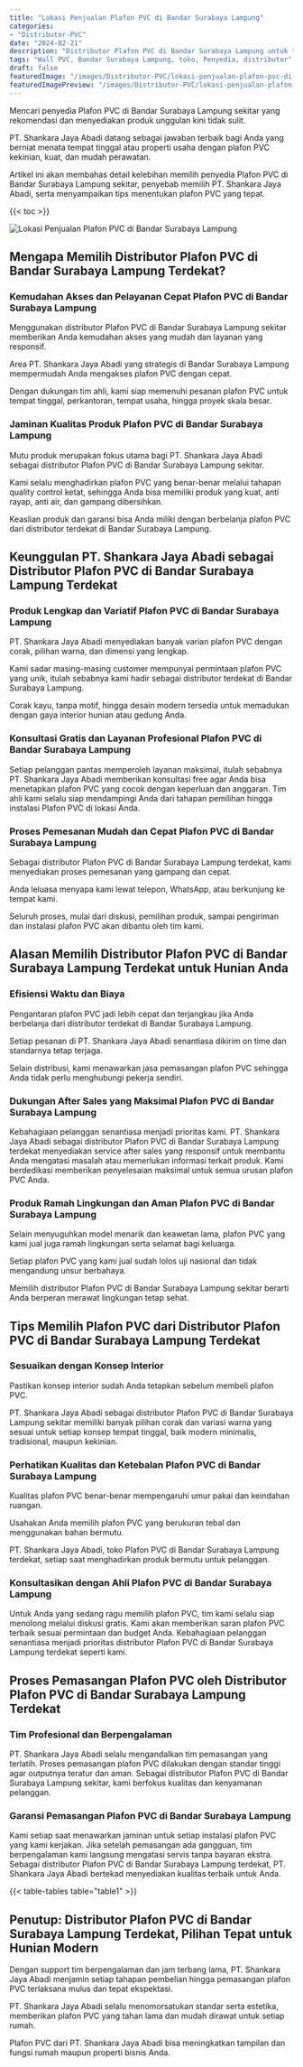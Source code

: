 ```yaml
---
title: "Lokasi Penjualan Plafon PVC di Bandar Surabaya Lampung"
categories:
- "Distributor-PVC"
date: "2024-02-21"
description: "Distributor Plafon PVC di Bandar Surabaya Lampung untuk tempat tinggal, perkantoran, serta gerai. Material unggulan, variasi motif, pilihan warna modern, dengan layanan pemasangan dikerjakan oleh tim berpengalaman dan kepastian resmi!|Servis distribusi Plafon PVC di Bandar Surabaya Lampung bagi keperluan rumah, office, maupun toko, beserta panel unggulan dan pemasangan oleh teknisi ahli serta kepastian resmi.|Alternatif Plafon PVC di Bandar Surabaya Lampung yang andal untuk tempat tinggal, office, serta ritel, bersama material berkualitas dan instalasi oleh tenaga ahli ahli dan garansi resmi.|Distribusi Plafon PVC di Bandar Surabaya Lampung untuk tempat tinggal, kantor, dan ritel, dengan produk berkualitas dan pemasangan dikerjakan oleh tenaga ahli profesional, lengkap dengan garansi resmi.}"
tags: "Wall PVC, Bandar Surabaya Lampung, toko, Penyedia, distributor"
draft: false
featuredImage: "/images/Distributor-PVC/lokasi-penjualan-plafon-pvc-di-bandar-surabaya-lampung.png"
featuredImagePreview: "/images/Distributor-PVC/lokasi-penjualan-plafon-pvc-di-bandar-surabaya-lampung.png"
---
```


Mencari penyedia Plafon PVC di Bandar Surabaya Lampung sekitar yang rekomendasi dan menyediakan produk unggulan kini tidak sulit.

PT. Shankara Jaya Abadi datang sebagai jawaban terbaik bagi Anda yang berniat menata tempat tinggal atau properti usaha dengan plafon PVC kekinian, kuat, dan mudah perawatan.

Artikel ini akan membahas detail kelebihan memilih penyedia Plafon PVC di Bandar Surabaya Lampung sekitar, penyebab memilih PT. Shankara Jaya Abadi, serta menyampaikan tips menentukan plafon PVC yang tepat.

{{< toc >}}

![Lokasi Penjualan Plafon PVC di Bandar Surabaya Lampung](/images/Distributor-PVC/Lokasi-Penjualan-Plafon-PVC-di-Bandar-Surabaya-Lampung.png)

## Mengapa Memilih Distributor Plafon PVC di Bandar Surabaya Lampung Terdekat?

### Kemudahan Akses dan Pelayanan Cepat Plafon PVC di Bandar Surabaya Lampung

Menggunakan distributor Plafon PVC di Bandar Surabaya Lampung sekitar memberikan Anda kemudahan akses yang mudah dan layanan yang responsif.

Area PT. Shankara Jaya Abadi yang strategis di Bandar Surabaya Lampung mempermudah Anda mengakses plafon PVC dengan cepat.

Dengan dukungan tim ahli, kami siap memenuhi pesanan plafon PVC untuk tempat tinggal, perkantoran, tempat usaha, hingga proyek skala besar.

### Jaminan Kualitas Produk Plafon PVC di Bandar Surabaya Lampung

Mutu produk merupakan fokus utama bagi PT. Shankara Jaya Abadi sebagai distributor Plafon PVC di Bandar Surabaya Lampung sekitar.

Kami selalu menghadirkan plafon PVC yang benar-benar melalui tahapan quality control ketat, sehingga Anda bisa memiliki produk yang kuat, anti rayap, anti air, dan gampang dibersihkan.

Keaslian produk dan garansi bisa Anda miliki dengan berbelanja plafon PVC dari distributor terdekat di Bandar Surabaya Lampung.

## Keunggulan PT. Shankara Jaya Abadi sebagai Distributor Plafon PVC di Bandar Surabaya Lampung Terdekat

### Produk Lengkap dan Variatif Plafon PVC di Bandar Surabaya Lampung

PT. Shankara Jaya Abadi menyediakan banyak varian plafon PVC dengan corak, pilihan warna, dan dimensi yang lengkap.

Kami sadar masing-masing customer mempunyai permintaan plafon PVC yang unik, itulah sebabnya kami hadir sebagai distributor terdekat di Bandar Surabaya Lampung.

Corak kayu, tanpa motif, hingga desain modern tersedia untuk memadukan dengan gaya interior hunian atau gedung Anda.

### Konsultasi Gratis dan Layanan Profesional Plafon PVC di Bandar Surabaya Lampung

Setiap pelanggan pantas memperoleh layanan maksimal, itulah sebabnya PT. Shankara Jaya Abadi memberikan konsultasi free agar Anda bisa menetapkan plafon PVC yang cocok dengan keperluan dan anggaran. Tim ahli kami selalu siap mendampingi Anda dari tahapan pemilihan hingga instalasi Plafon PVC di lokasi Anda.

### Proses Pemesanan Mudah dan Cepat Plafon PVC di Bandar Surabaya Lampung

Sebagai distributor Plafon PVC di Bandar Surabaya Lampung terdekat, kami menyediakan proses pemesanan yang gampang dan cepat.

Anda leluasa menyapa kami lewat telepon, WhatsApp, atau berkunjung ke tempat kami.

Seluruh proses, mulai dari diskusi, pemilihan produk, sampai pengiriman dan instalasi plafon PVC akan dibantu oleh tim kami.

## Alasan Memilih Distributor Plafon PVC di Bandar Surabaya Lampung Terdekat untuk Hunian Anda

### Efisiensi Waktu dan Biaya

Pengantaran plafon PVC jadi lebih cepat dan terjangkau jika Anda berbelanja dari distributor terdekat di Bandar Surabaya Lampung.

Setiap pesanan di PT. Shankara Jaya Abadi senantiasa dikirim on time dan standarnya tetap terjaga.

Selain distribusi, kami menawarkan jasa pemasangan plafon PVC sehingga Anda tidak perlu menghubungi pekerja sendiri.

### Dukungan After Sales yang Maksimal Plafon PVC di Bandar Surabaya Lampung

Kebahagiaan pelanggan senantiasa menjadi prioritas kami. PT. Shankara Jaya Abadi sebagai distributor Plafon PVC di Bandar Surabaya Lampung terdekat menyediakan service after sales yang responsif untuk membantu Anda mengatasi masalah atau memerlukan informasi terkait produk. Kami berdedikasi memberikan penyelesaian maksimal untuk semua urusan plafon PVC Anda.

### Produk Ramah Lingkungan dan Aman Plafon PVC di Bandar Surabaya Lampung

Selain menyuguhkan model menarik dan keawetan lama, plafon PVC yang kami jual juga ramah lingkungan serta selamat bagi keluarga.

Setiap plafon PVC yang kami jual sudah lolos uji nasional dan tidak mengandung unsur berbahaya.

Memilih distributor Plafon PVC di Bandar Surabaya Lampung sekitar berarti Anda berperan merawat lingkungan tetap sehat.

## Tips Memilih Plafon PVC dari Distributor Plafon PVC di Bandar Surabaya Lampung Terdekat

### Sesuaikan dengan Konsep Interior

Pastikan konsep interior sudah Anda tetapkan sebelum membeli plafon PVC.

PT. Shankara Jaya Abadi sebagai distributor Plafon PVC di Bandar Surabaya Lampung sekitar memiliki banyak pilihan corak dan variasi warna yang sesuai untuk setiap konsep tempat tinggal, baik modern minimalis, tradisional, maupun kekinian.

### Perhatikan Kualitas dan Ketebalan Plafon PVC di Bandar Surabaya Lampung

Kualitas plafon PVC benar-benar mempengaruhi umur pakai dan keindahan ruangan.

Usahakan Anda memilih plafon PVC yang berukuran tebal dan menggunakan bahan bermutu.

PT. Shankara Jaya Abadi, toko Plafon PVC di Bandar Surabaya Lampung terdekat, setiap saat menghadirkan produk bermutu untuk pelanggan.

### Konsultasikan dengan Ahli Plafon PVC di Bandar Surabaya Lampung

Untuk Anda yang sedang ragu memilih plafon PVC, tim kami selalu siap menolong melalui diskusi gratis. Kami akan memberikan saran plafon PVC terbaik sesuai permintaan dan budget Anda. Kebahagiaan pelanggan senantiasa menjadi prioritas distributor Plafon PVC di Bandar Surabaya Lampung terdekat seperti kami.

## Proses Pemasangan Plafon PVC oleh Distributor Plafon PVC di Bandar Surabaya Lampung Terdekat

### Tim Profesional dan Berpengalaman

PT. Shankara Jaya Abadi selalu mengandalkan tim pemasangan yang terlatih. Proses pemasangan plafon PVC dilakukan dengan standar tinggi agar outputnya teratur dan aman. Sebagai distributor Plafon PVC di Bandar Surabaya Lampung sekitar, kami berfokus kualitas dan kenyamanan pelanggan.

### Garansi Pemasangan Plafon PVC di Bandar Surabaya Lampung

Kami setiap saat menawarkan jaminan untuk setiap instalasi plafon PVC yang kami kerjakan. Jika setelah pemasangan ada gangguan, tim berpengalaman kami langsung mengatasi servis tanpa bayaran ekstra. Sebagai distributor Plafon PVC di Bandar Surabaya Lampung terdekat, PT. Shankara Jaya Abadi bertekad menyediakan kualitas terbaik untuk Anda.

{{< table-tables table="table1" >}}

## Penutup: Distributor Plafon PVC di Bandar Surabaya Lampung Terdekat, Pilihan Tepat untuk Hunian Modern

Dengan support tim berpengalaman dan jam terbang lama, PT. Shankara Jaya Abadi menjamin setiap tahapan pembelian hingga pemasangan plafon PVC terlaksana mulus dan tepat ekspektasi.

PT. Shankara Jaya Abadi selalu menomorsatukan standar serta estetika, memberikan plafon PVC yang tahan lama dan mudah dirawat untuk setiap rumah.

Plafon PVC dari PT. Shankara Jaya Abadi bisa meningkatkan tampilan dan fungsi rumah maupun properti bisnis Anda.
